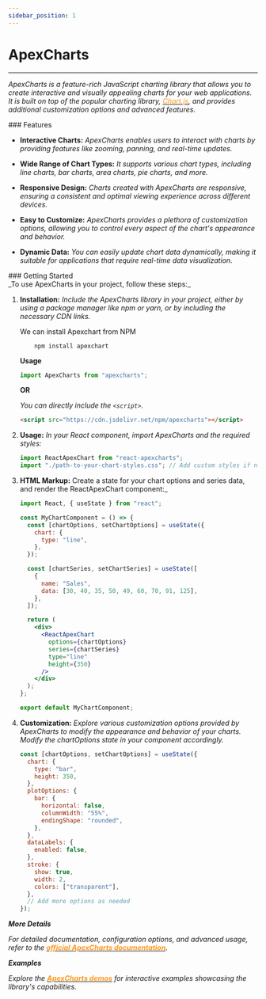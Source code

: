 ```yaml
---
sidebar_position: 1
---
```


# ApexCharts

<hr />

_ApexCharts is a feature-rich JavaScript charting library that allows you to create interactive and visually appealing charts for your web applications. It is built on top of the popular charting library, [<font color="#FF971D">Chart.js</font>](https://www.chartjs.org/), and provides additional customization options and advanced features._

<div className="mt-3 text-small">
### Features
</div>

- **Interactive Charts:** _ApexCharts enables users to interact with charts by providing features like zooming, panning, and real-time updates._

- **Wide Range of Chart Types:** _It supports various chart types, including line charts, bar charts, area charts, pie charts, and more._

- **Responsive Design:** _Charts created with ApexCharts are responsive, ensuring a consistent and optimal viewing experience across different devices._

- **Easy to Customize:** _ApexCharts provides a plethora of customization options, allowing you to control every aspect of the chart's appearance and behavior._

- **Dynamic Data:** _You can easily update chart data dynamically, making it suitable for applications that require real-time data visualization._

<div className="mt-3 text-small">
### Getting Started
</div>
_To use ApexCharts in your project, follow these steps:_

1.  **Installation:** _Include the ApexCharts library in your project, either by using a package manager like npm or yarn, or by including the necessary CDN links._

    We can install Apexchart from NPM

    ```npm
        npm install apexchart
    ```

    **Usage**

    ```javascript
    import ApexCharts from "apexcharts";
    ```

    **OR**

    _You can directly include the `<script>`._

    ```html
    <script src="https://cdn.jsdelivr.net/npm/apexcharts"></script>
    ```

2.  **Usage:** _In your React component, import ApexCharts and the required styles:_

    ```jsx
    import ReactApexChart from "react-apexcharts";
    import "./path-to-your-chart-styles.css"; // Add custom styles if needed
    ```

3.  **HTML Markup:** Create a state for your chart options and series data, and render the ReactApexChart component:\_

    ```jsx
    import React, { useState } from "react";

    const MyChartComponent = () => {
      const [chartOptions, setChartOptions] = useState({
        chart: {
          type: "line",
        },
      });

      const [chartSeries, setChartSeries] = useState([
        {
          name: "Sales",
          data: [30, 40, 35, 50, 49, 60, 70, 91, 125],
        },
      ]);

      return (
        <div>
          <ReactApexChart
            options={chartOptions}
            series={chartSeries}
            type="line"
            height={350}
          />
        </div>
      );
    };

    export default MyChartComponent;
    ```

4.  **Customization:** _Explore various customization options provided by ApexCharts to modify the appearance and behavior of your charts. Modify the chartOptions state in your component accordingly._

    ```jsx
    const [chartOptions, setChartOptions] = useState({
      chart: {
        type: "bar",
        height: 350,
      },
      plotOptions: {
        bar: {
          horizontal: false,
          columnWidth: "55%",
          endingShape: "rounded",
        },
      },
      dataLabels: {
        enabled: false,
      },
      stroke: {
        show: true,
        width: 2,
        colors: ["transparent"],
      },
      // Add more options as needed
    });
    ```

**_More Details_**

_For detailed documentation, configuration options, and advanced usage, refer to the [<font color="#FF971D">**official ApexCharts documentation**</font>](https://apexcharts.com/docs/installation/)._

**_Examples_**

_Explore the [<font color="#FF971D">**ApexCharts demos**</font>](https://apexcharts.com/javascript-chart-demos/) for interactive examples showcasing the library's capabilities._
